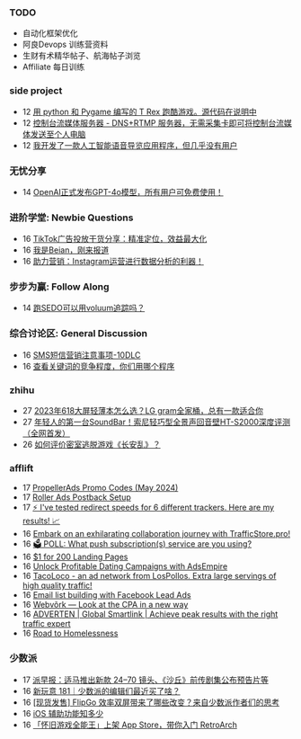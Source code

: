 ### TODO
-  自动化框架优化
-  阿良Devops 训练营资料
-  生财有术精华帖子、航海帖子浏览
-  Affiliate 每日训练

### side project
<!-- sideproject:START -->
-  12 [用 python 和 Pygame 编写的 T Rex 跑酷游戏。源代码在说明中](https://www.youtube.com/watch?v=pZySIXSelCA)
-  12 [控制台流媒体服务器 - DNS+RTMP 服务器，无需采集卡即可将控制台流媒体发送至个人电脑](https://github.com/Aioros/console-streaming-server)
-  12 [我开发了一款人工智能语音导览应用程序，但几乎没有用户](https://www.reddit.com/r/SideProject/comments/18gpp0e/ive_built_an_ai_audio_tour_app_but_have_almost_no/)<!-- sideproject:END -->


### 无忧分享
<!-- ruyo:START -->
-  14 [OpenAI正式发布GPT-4o模型，所有用户可免费使用！](https://51.ruyo.net/18663.html)<!-- ruyo:END -->

### 进阶学堂: Newbie Questions
<!-- advertcn1:START -->
-  16 [TikTok广告投放干货分享：精准定位，效益最大化](https://www.advertcn.com/thread-115026-1-1.html)
-  16 [我是Beian，刚来报道](https://www.advertcn.com/thread-115024-1-1.html)
-  16 [助力营销：Instagram运营进行数据分析的利器！](https://www.advertcn.com/thread-115022-1-1.html)<!-- advertcn1:END -->

### 步步为赢: Follow Along
<!-- advertcn2:START -->
-  14 [跑SEDO可以用voluum追踪吗？](https://www.advertcn.com/thread-115001-1-1.html)<!-- advertcn2:END -->

### 综合讨论区: General Discussion
<!-- advertcn3:START -->
-  16 [SMS短信营销注意事项-10DLC](https://www.advertcn.com/thread-115027-1-1.html)
-  16 [查看关键词的竞争程度，你们用哪个程序](https://www.advertcn.com/thread-115020-1-1.html)<!-- advertcn3:END -->


### zhihu
<!-- zhihu:START -->
-  27 [2023年618大屏轻薄本怎么选？LG gram全家桶，总有一款适合你](http://zhuanlan.zhihu.com/p/632641888?utm_campaign=rss&utm_medium=rss&utm_source=rss&utm_content=title)
-  27 [年轻人的第一台SoundBar！索尼轻巧型全景声回音壁HT-S2000深度评测（全网首发）](http://zhuanlan.zhihu.com/p/630990296?utm_campaign=rss&utm_medium=rss&utm_source=rss&utm_content=title)
-  26 [如何评价密室逃脱游戏《长安乱》？](http://www.zhihu.com/question/563950552/answer/3045961312?utm_campaign=rss&utm_medium=rss&utm_source=rss&utm_content=title)<!-- zhihu:END -->

### afflift
<!-- afflift:START -->
-  17 [PropellerAds Promo Codes &lpar;May 2024&rpar;](https://afflift.com/f/threads/propellerads-promo-codes-may-2024.13116/)
-  17 [Roller Ads Postback Setup](https://afflift.com/f/threads/roller-ads-postback-setup.13134/)
-  17 [⚡ I&#39;ve tested redirect speeds for 6 different trackers. Here are my results! 📈](https://afflift.com/f/threads/%E2%9A%A1-ive-tested-redirect-speeds-for-6-different-trackers-here-are-my-results-%F0%9F%93%88.13113/)
-  16 [Embark on an exhilarating collaboration journey with TrafficStore.pro!](https://afflift.com/f/threads/embark-on-an-exhilarating-collaboration-journey-with-trafficstore-pro.12220/)
-  16 [🗳️ POLL: What push subscription&lpar;s&rpar; service are you using?](https://afflift.com/f/threads/%F0%9F%97%B3%EF%B8%8F-poll-what-push-subscription-s-service-are-you-using.13133/)
-  16 [$1 for 200 Landing Pages](https://afflift.com/f/threads/1-for-200-landing-pages.12504/)
-  16 [Unlock Profitable Dating Campaigns with AdsEmpire](https://afflift.com/f/threads/unlock-profitable-dating-campaigns-with-adsempire.13131/)
-  16 [TacoLoco - an ad network from LosPollos. Extra large servings of high quality traffic!](https://afflift.com/f/threads/tacoloco-an-ad-network-from-lospollos-extra-large-servings-of-high-quality-traffic.3467/)
-  16 [Email list building with Facebook Lead Ads](https://afflift.com/f/threads/email-list-building-with-facebook-lead-ads.13126/)
-  16 [Webvõrk — Look at the CPA in a new way](https://afflift.com/f/threads/webv%C3%B5rk-%E2%80%94-look-at-the-cpa-in-a-new-way.2820/)
-  16 [ADVERTEN | Global Smartlink | Achieve peak results with the right traffic expert](https://afflift.com/f/threads/adverten-global-smartlink-achieve-peak-results-with-the-right-traffic-expert.7526/)
-  16 [Road to Homelessness](https://afflift.com/f/threads/road-to-homelessness.12858/)<!-- afflift:END -->

### 少数派
<!-- sspai:START -->
-  17 [派早报：适马推出新款 24⁠–70 镜头、《沙丘》前传剧集公布预告片等](https://sspai.com/post/88862)
-  16 [新玩意 181｜少数派的编辑们最近买了啥？](https://sspai.com/post/88853)
-  16 [[现货发售] FlipGo 效率双屏带来了哪些改变？来自少数派作者们的思考](https://sspai.com/post/88827)
-  16 [iOS 辅助功能知多少](https://sspai.com/post/76750)
-  16 [「怀旧游戏全能王」上架 App Store，带你入门 RetroArch](https://sspai.com/post/88260)<!-- sspai:END -->
